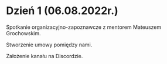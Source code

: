 # Dzień 1 (06.08.2022r.)

Spotkanie organizacyjno-zapoznawcze z mentorem Mateuszem Grochowskim.

Stworzenie umowy pomiędzy nami.

Założenie kanału na Discordzie.
